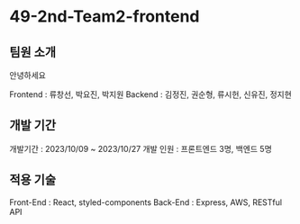# 49-2nd-Team2-frontend

## 팀원 소개

안녕하세요

Frontend : 류창선, 박요진, 박지원
Backend : 김정진, 권순형, 류시헌, 신유진, 정지현

## 개발 기간

개발기간 : 2023/10/09 ~ 2023/10/27
개발 인원 : 프론트엔드 3명, 백엔드 5명

## 적용 기술

Front-End : React, styled-components
Back-End : Express, AWS, RESTful API
